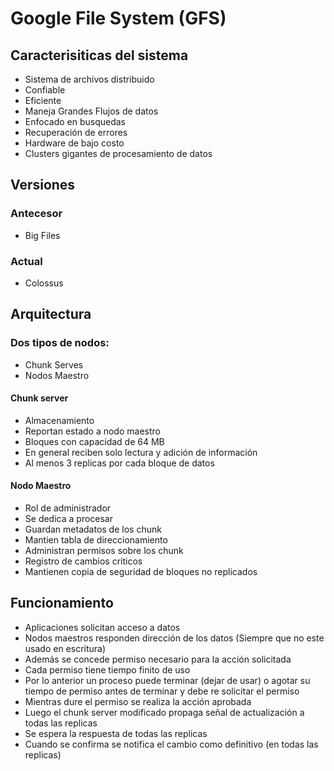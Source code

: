 # Google File System (GFS)

## Caracterisiticas del sistema

- Sistema de archivos distribuido
- Confiable
- Eficiente
- Maneja Grandes Flujos de datos
- Enfocado en busquedas
- Recuperación de errores
- Hardware de bajo costo
- Clusters gigantes de procesamiento de datos

## Versiones

### Antecesor

- Big Files

### Actual

- Colossus


## Arquitectura

### Dos tipos de nodos:
- Chunk Serves
- Nodos Maestro

#### Chunk server

- Almacenamiento
- Reportan estado a nodo maestro
- Bloques con capacidad de 64 MB
- En general reciben solo lectura y adición de información
- Al menos 3 replicas por cada bloque de datos

#### Nodo Maestro

- Rol de administrador
- Se dedica a procesar
- Guardan metadatos de los chunk
- Mantien tabla de direccionamiento
- Administran permisos sobre los chunk
- Registro de cambios criticos
- Mantienen copia de seguridad de bloques no replicados

## Funcionamiento

- Aplicaciones solicitan acceso a datos
- Nodos maestros responden dirección de los datos (Siempre que no este usado en escritura)
- Además se concede permiso necesario para la acción solicitada
- Cada permiso tiene tiempo finito de uso
- Por lo anterior un proceso puede terminar (dejar de usar) o agotar su tiempo de permiso antes de terminar y debe re solicitar el permiso
- Mientras dure el permiso se realiza la acción aprobada
- Luego el chunk server modificado propaga señal de actualización a todas las replicas
- Se espera la respuesta de todas las replicas
- Cuando se confirma se notifica el cambio como definitivo (en todas las replicas)
